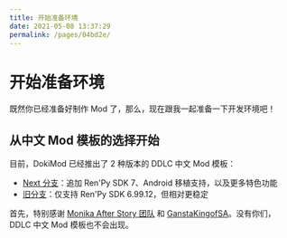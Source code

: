```yaml
---
title: 开始准备环境
date: 2021-05-08 13:37:29
permalink: /pages/04bd2e/
---
```

# 开始准备环境

既然你已经准备好制作 Mod 了，那么，现在跟我一起准备一下开发环境吧！

## 从中文 Mod 模板的选择开始
目前，DokiMod 已经推出了 2 种版本的 DDLC 中文 Mod 模板：

- [Next 分支](https://github.com/imgradeone/DDLCModTemplate-Chinese-next)：追加 Ren'Py SDK 7、Android 移植支持，以及更多特色功能
- [旧分支](https://github.com/imgradeone/DDLCModTemplate-Chinese-next)：仅支持 Ren'Py SDK 6.99.12，但相对更稳定

首先，特别感谢 [Monika After Story 团队](https://github.com/Monika-After-Story) 和 [GanstaKingofSA](https://github.com/GanstaKingofSA)。没有你们，DDLC 中文 Mod 模板也不会出现。